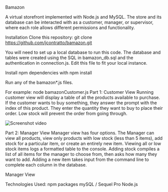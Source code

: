 Bamazon 

A virtual storefront implemented with Node.js and MySQL. The store and its database can be interacted with as a customer, manager, or supervisor, where each role allows different permissions and functionality.

Installation
Clone this repository: git clone https://github.com/jcontratto/bamazon.git

You will need to set up a local database to run this code. The database and tables were created using the SQL in bamazon_db.sql and the authentication in connection.js. Edit this file to fit your local instance.

Install npm dependencies with npm install

Run any of the bamazon*.js files.

For example: node bamazonCustomer.js
Part 1: Customer View
Running customer view will display a table of all the products available to purchase. If the customer wants to buy something, they answer the prompt with the index of this product. They enter the quantity they want to buy to place their order. Low stock will prevent the order from going through.

![Screenshot video](https://github.com/images/bamazonCustomer.gif)

Part 2: Manager View
Manager view has four options. The Manager can view all products, view only products with low stock (less than 5 items), add stock for a particular item, or create an entirely new item. Viewing all or low stock items logs a formatted table to the console. Adding stock compiles a list of all items for the manager to choose from, then asks how many they want to add. Adding a new item takes input from the command line to complete each column in the database.

Manager View

Technologies Used:
npm packages
mySQL / Sequel Pro
Node.js

